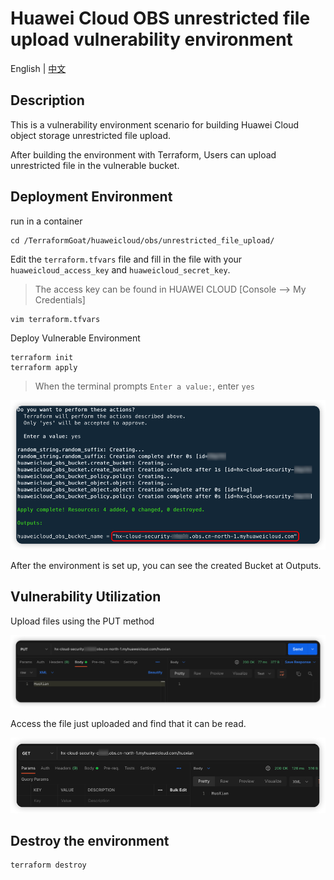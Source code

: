 # Huawei Cloud OBS unrestricted file upload vulnerability environment

English | [中文](./README_CN.md)

## Description

This is a vulnerability environment scenario for building Huawei Cloud object storage unrestricted file upload.

After building the environment with Terraform, Users can upload unrestricted file in the vulnerable bucket.

## Deployment Environment

run in a container

```shell
cd /TerraformGoat/huaweicloud/obs/unrestricted_file_upload/
```

Edit the `terraform.tfvars` file and fill in the file with your `huaweicloud_access_key` and `huaweicloud_secret_key`.

> The access key can be found in HUAWEI CLOUD [Console --> My Credentials]

```shell
vim terraform.tfvars
```

Deploy Vulnerable Environment

```shell
terraform init
terraform apply
```

> When the terminal prompts `Enter a value:`, enter `yes`

![image](../../../images/1650797768.png)

After the environment is set up, you can see the created Bucket at Outputs.

## Vulnerability Utilization

Upload files using the PUT method

![image](../../../images/1650858458.png)

Access the file just uploaded and find that it can be read.

![image](../../../images/1650858524.png)

## Destroy the environment

```shell
terraform destroy
```

